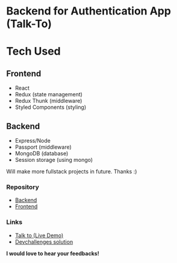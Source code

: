 # Backend for Authentication App (Talk-To)

# Tech Used

## Frontend

- React
- Redux (state management)
- Redux Thunk (middleware)
- Styled Components (styling)

## Backend

- Express/Node
- Passport (middleware)
- MongoDB (database)
- Session storage (using mongo)

Will make more fullstack projects in future. Thanks :)

### Repository

- [Backend](https://github.com/heytulsiprasad/talkto-backend)
- [Frontend](https://github.com/heytulsiprasad/talkto-frontend)

### Links

- [Talk to (Live Demo)](https://talk-to.vercel.app)
- [Devchallenges solution](https://devchallenges.io/solutions/UsZ4Rk0lcoPgffKLFd4m)

**I would love to hear your feedbacks!**
